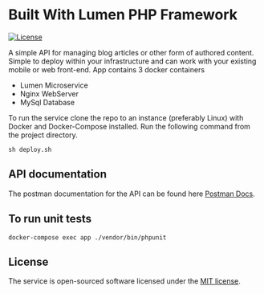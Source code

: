 # Built With Lumen PHP Framework


[![License](https://poser.pugx.org/laravel/lumen-framework/license.svg)](https://packagist.org/packages/laravel/lumen-framework)

A simple API for managing blog articles or other form of authored content. Simple to deploy within your infrastructure and can work with your existing mobile or web front-end.
App contains 3 docker containers
- Lumen Microservice
- Nginx WebServer
- MySql Database

To run the service clone the repo to an instance (preferably Linux) with Docker and Docker-Compose installed.
Run the following command from the project directory.

`sh deploy.sh`
 
## API documentation

The postman documentation for the API can be found here [Postman Docs](https://documenter.getpostman.com/view/3272396/SVmsUKnY).

## To run unit tests

`docker-compose exec app ./vendor/bin/phpunit`

## License

The service is open-sourced software licensed under the [MIT license](https://opensource.org/licenses/MIT).
